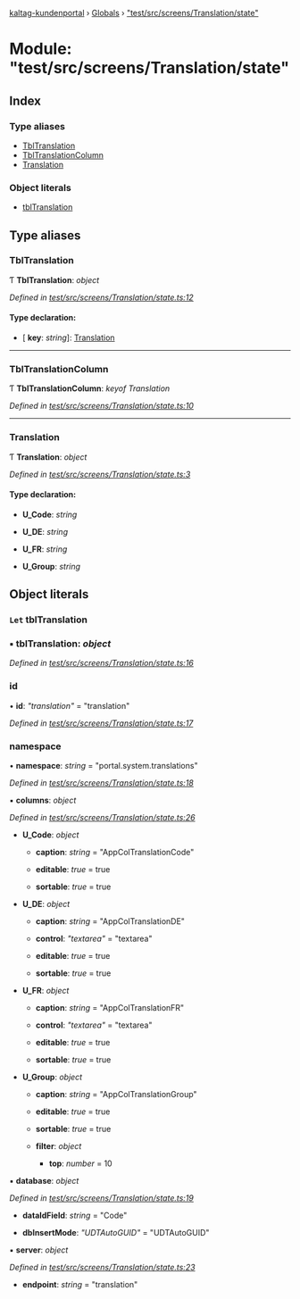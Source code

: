 [kaltag-kundenportal](../README.md) › [Globals](../globals.md) › ["test/src/screens/Translation/state"](_test_src_screens_translation_state_.md)

# Module: "test/src/screens/Translation/state"

## Index

### Type aliases

* [TblTranslation](_test_src_screens_translation_state_.md#tbltranslation)
* [TblTranslationColumn](_test_src_screens_translation_state_.md#tbltranslationcolumn)
* [Translation](_test_src_screens_translation_state_.md#translation)

### Object literals

* [tblTranslation](_test_src_screens_translation_state_.md#let-tbltranslation)

## Type aliases

###  TblTranslation

Ƭ **TblTranslation**: *object*

*Defined in [test/src/screens/Translation/state.ts:12](https://github.com/fopsdev/ovl/blob/f9b6194/test/src/screens/Translation/state.ts#L12)*

#### Type declaration:

* \[ **key**: *string*\]: [Translation](_test_src_screens_translation_state_.md#translation)

___

###  TblTranslationColumn

Ƭ **TblTranslationColumn**: *keyof Translation*

*Defined in [test/src/screens/Translation/state.ts:10](https://github.com/fopsdev/ovl/blob/f9b6194/test/src/screens/Translation/state.ts#L10)*

___

###  Translation

Ƭ **Translation**: *object*

*Defined in [test/src/screens/Translation/state.ts:3](https://github.com/fopsdev/ovl/blob/f9b6194/test/src/screens/Translation/state.ts#L3)*

#### Type declaration:

* **U_Code**: *string*

* **U_DE**: *string*

* **U_FR**: *string*

* **U_Group**: *string*

## Object literals

### `Let` tblTranslation

### ▪ **tblTranslation**: *object*

*Defined in [test/src/screens/Translation/state.ts:16](https://github.com/fopsdev/ovl/blob/f9b6194/test/src/screens/Translation/state.ts#L16)*

###  id

• **id**: *"translation"* = "translation"

*Defined in [test/src/screens/Translation/state.ts:17](https://github.com/fopsdev/ovl/blob/f9b6194/test/src/screens/Translation/state.ts#L17)*

###  namespace

• **namespace**: *string* = "portal.system.translations"

*Defined in [test/src/screens/Translation/state.ts:18](https://github.com/fopsdev/ovl/blob/f9b6194/test/src/screens/Translation/state.ts#L18)*

▪ **columns**: *object*

*Defined in [test/src/screens/Translation/state.ts:26](https://github.com/fopsdev/ovl/blob/f9b6194/test/src/screens/Translation/state.ts#L26)*

* **U_Code**: *object*

  * **caption**: *string* = "AppColTranslationCode"

  * **editable**: *true* = true

  * **sortable**: *true* = true

* **U_DE**: *object*

  * **caption**: *string* = "AppColTranslationDE"

  * **control**: *"textarea"* = "textarea"

  * **editable**: *true* = true

  * **sortable**: *true* = true

* **U_FR**: *object*

  * **caption**: *string* = "AppColTranslationFR"

  * **control**: *"textarea"* = "textarea"

  * **editable**: *true* = true

  * **sortable**: *true* = true

* **U_Group**: *object*

  * **caption**: *string* = "AppColTranslationGroup"

  * **editable**: *true* = true

  * **sortable**: *true* = true

  * **filter**: *object*

    * **top**: *number* = 10

▪ **database**: *object*

*Defined in [test/src/screens/Translation/state.ts:19](https://github.com/fopsdev/ovl/blob/f9b6194/test/src/screens/Translation/state.ts#L19)*

* **dataIdField**: *string* = "Code"

* **dbInsertMode**: *"UDTAutoGUID"* = "UDTAutoGUID"

▪ **server**: *object*

*Defined in [test/src/screens/Translation/state.ts:23](https://github.com/fopsdev/ovl/blob/f9b6194/test/src/screens/Translation/state.ts#L23)*

* **endpoint**: *string* = "translation"
